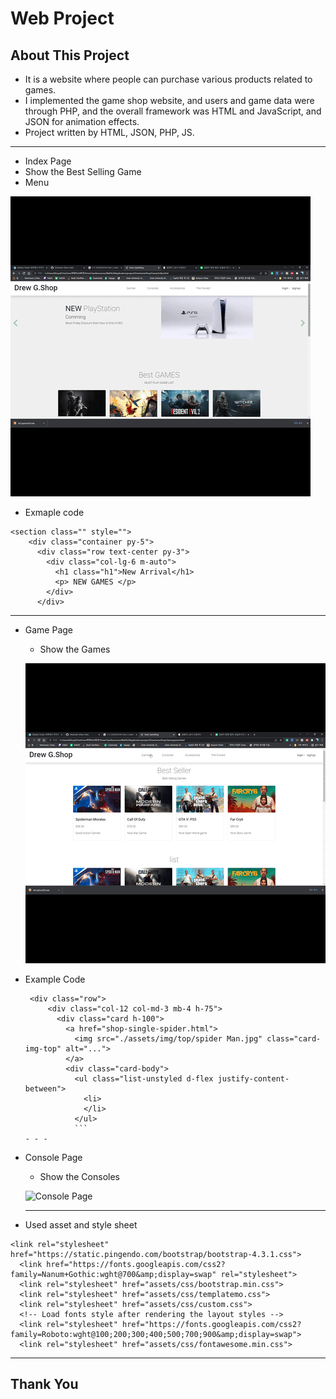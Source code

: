 # Web Project

## About This Project
* It is a website where people can purchase various products related to games.
* I implemented the game shop website, and users and game data were through PHP, 
  and the overall framework was HTML and JavaScript, and JSON for animation effects.
* Project written by HTML, JSON, PHP, JS. 
- - -
- Index Page
 - Show the Best Selling Game 
 - Menu

![Main Page](Image/Main.gif)   

* Exmaple code
```
<section class="" style="">
    <div class="container py-5">
      <div class="row text-center py-3">
        <div class="col-lg-6 m-auto">
          <h1 class="h1">New Arrival</h1>
          <p> NEW GAMES </p>
        </div>
      </div>
```   
- - -
* Game Page
  * Show the Games 
  
  ![Game Page](Image/Games.gif)   
   
* Example Code   
   ```
    <div class="row">
        <div class="col-12 col-md-3 mb-4 h-75">
          <div class="card h-100">
            <a href="shop-single-spider.html">
              <img src="./assets/img/top/spider Man.jpg" class="card-img-top" alt="...">
            </a>
            <div class="card-body">
              <ul class="list-unstyled d-flex justify-content-between">
                <li>
                </li>
              </ul>
              ```   
  - - -
* Console Page
  * Show the Consoles
  
  ![Console Page](Image/Console.gif)
  
  - - -
* Used asset and style sheet
```
<link rel="stylesheet" href="https://static.pingendo.com/bootstrap/bootstrap-4.3.1.css">
  <link href="https://fonts.googleapis.com/css2?family=Nanum+Gothic:wght@700&amp;display=swap" rel="stylesheet"> 
  <link rel="stylesheet" href="assets/css/bootstrap.min.css">
  <link rel="stylesheet" href="assets/css/templatemo.css">
  <link rel="stylesheet" href="assets/css/custom.css">
  <!-- Load fonts style after rendering the layout styles -->
  <link rel="stylesheet" href="https://fonts.googleapis.com/css2?family=Roboto:wght@100;200;300;400;500;700;900&amp;display=swap">
  <link rel="stylesheet" href="assets/css/fontawesome.min.css">
```

- - -

  ## Thank You
